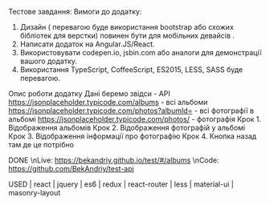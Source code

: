 Тестове завдання:
Вимоги до додатку:
1.	Дизайн ( перевагою буде використання bootstrap або схожих бібліотек для верстки) повинен бути для мобільних девайсів .
2.	Написати додаток на Angular.JS/React.
3.	Використовувати codepen.io, jsbin.com або аналоги для демонстрації вашого додатку.
4.	Використання TypeScript, CoffeeScript, ES2015, LESS, SASS буде перевагою.

Опис роботи додатку
Дані беремо звідси - АРІ
https://jsonplaceholder.typicode.com/albums - всі альбоми
https://jsonplaceholder.typicode.com/photos?albumId=<ID> - всі фотографії в альбомі
https://jsonplaceholder.typicode.com/photos/<ID> - фотографія
Крок 1. Відображення альбомів
Крок 2. Відображення фотографій у альбомі
Крок 3. Відображення інформації про фотографію
Крок 4. Кнопка назад там де це потрібно



DONE
    \nLive:  https://bekandriy.github.io/test/#/albums
    \nCode:  https://github.com/BekAndriy/test-api

USED
    | react
    | jquery
    | es6
    | redux
    | react-router
    | less
    | material-ui
    | masonry-layout
    
